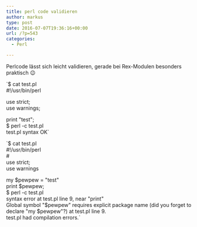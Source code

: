 ```yaml
---
title: perl code validieren
author: markus
type: post
date: 2016-07-07T19:36:16+00:00
url: /?p=543
categories:
  - Perl

---
```

Perlcode lässt sich leicht validieren, gerade bei Rex-Modulen besonders praktisch 😉

`$ cat test.pl<br />
#!/usr/bin/perl</p>
<p>use strict;<br />
use warnings;</p>
<p>print "test";<br />
$ perl -c test.pl<br />
test.pl syntax OK`

`$ cat test.pl<br />
#!/usr/bin/perl<br />
#<br />
use strict;<br />
use warnings</p>
<p>my $pewpew = "test"<br />
print $pewpew;<br />
$ perl -c test.pl<br />
syntax error at test.pl line 9, near "print"<br />
Global symbol "$pewpew" requires explicit package name (did you forget to declare "my $pewpew"?) at test.pl line 9.<br />
test.pl had compilation errors.`